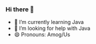 ### Hi there 👋

- 🌱 I’m currently learning Java
- 🤔 I’m looking for help with Java
- 😄 Pronouns: Amog/Us

<!--
**popdynamite5511/popdynamite5511** is a ✨ _special_ ✨ repository because its `README.md` (this file) appears on your GitHub profile.

Here are some ideas to get you started:

- 🔭 I’m currently working on random fun projects and stuff
- 🌱 I’m currently learning Java
- 🤔 I’m looking for help with Java
- 😄 Pronouns: Amog/Us
-->
